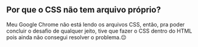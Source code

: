 ## Por que o CSS não tem arquivo próprio?

Meu Google Chrome não está lendo os arquivos CSS, então, pra poder concluir o desafio de qualquer jeito, tive que fazer o CSS dentro do HTML pois ainda não consegui resolver o problema.😔
